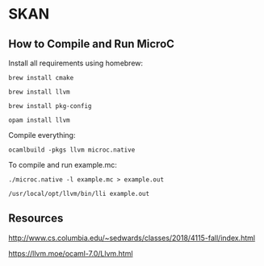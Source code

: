 # SKAN

## How to Compile and Run MicroC

Install all requirements using homebrew:

```brew install cmake```

```brew install llvm```

```brew install pkg-config```

```opam install llvm```

Compile everything:

```ocamlbuild -pkgs llvm microc.native```

To compile and run example.mc:

```./microc.native -l example.mc > example.out```

```/usr/local/opt/llvm/bin/lli example.out```

## Resources

http://www.cs.columbia.edu/~sedwards/classes/2018/4115-fall/index.html

https://llvm.moe/ocaml-7.0/Llvm.html
